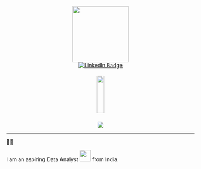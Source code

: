 <div id="header" align="center">
  <img src="https://media.giphy.com/media/M9gbBd9nbDrOTu1Mqx/giphy.gif" width="150"/>
</div>
<div id="badges" align="center">
  <a href="https://www.linkedin.com/in/siddharth-ranjan-a8b7bb1b0/">
  <img src="https://img.shields.io/badge/LinkedIn-blue?style=for-the-badge&logo=linkedin&logoColor=white" alt="LinkedIn Badge"/  align="center">
  </a>
</div>
<img src="https://komarev.com/ghpvc/?username=Siddharth-08&style=flat-square&color=blue" alt=""/  align="center">
<h5 align="center">
  <img src="https://media.giphy.com/media/hvRJCLFzcasrR4ia7z/giphy.gif" height="100px" width="20px"/>
</h5>
<div align="center">
<img src="https://media.giphy.com/media/1GEATImIxEXVR79Dhk/giphy.gif" >
  </div>
   
   ---
   :man_technologist:
   
   I am an aspiring Data Analyst <img src="https://media.giphy.com/media/WUlplcMpOCEmTGBtBW/giphy.gif" width="30"> from India.

